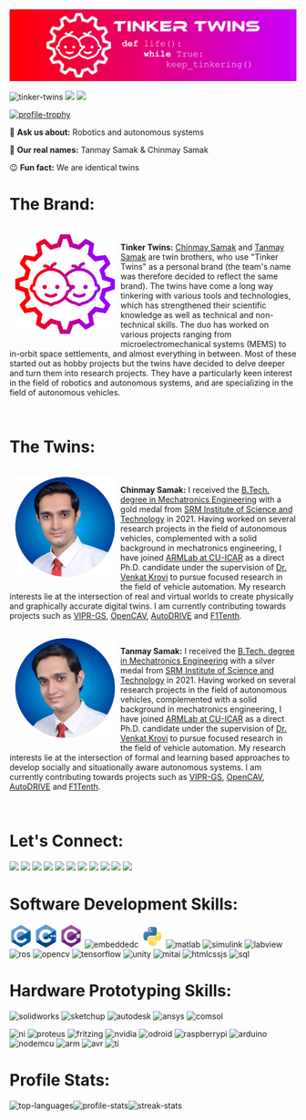 <img src="https://github.com/Tinker-Twins/Tinker-Twins/blob/main/Tinker_Twins_Banner.png" />

<p align="left"> 
  <img src="https://komarev.com/ghpvc/?username=tinker-twins&label=Views&color=brightgreen&style=plastic" alt="tinker-twins" />
  <img src="https://img.shields.io/github/stars/tinker-twins?label=Stars&color=blue&style=plastic" />
  <img src="https://img.shields.io/github/followers/tinker-twins?label=Followers&color=blueviolet&style=plastic" />
</p>

<p align="left"> <a href="https://github.com/ryo-ma/github-profile-trophy"><img src="https://github-profile-trophy.vercel.app/?username=tinker-twins&no-frame=true&column=7" alt="profile-trophy" /></a> </p>

:slightly_smiling_face: **Ask us about:** Robotics and autonomous systems

:thinking: **Our real names:** Tanmay Samak & Chinmay Samak

:wink: **Fun fact:** We are identical twins

<h1 align="left">The Brand:</h1>

<br />
<img align="left" style="padding-left: 10px; padding-right: 10px; padding-bottom: 10px" height="175px" src="Tinker_Twins_Profile.png">

**Tinker Twins:** [Chinmay Samak](https://www.linkedin.com/in/samakchinmay) and [Tanmay Samak](https://in.linkedin.com/in/samaktanmay) are twin brothers, who use "Tinker Twins" as a personal brand (the team's name was therefore decided to reflect the same brand). The twins have come a long way tinkering with various tools and technologies, which has strengthened their scientific knowledge as well as technical and non-technical skills. The duo has worked on various projects ranging from microelectromechanical systems (MEMS) to in-orbit space settlements, and almost everything in between. Most of these started out as hobby projects but the twins have decided to delve deeper and turn them into research projects. They have a particularly keen interest in the field of robotics and autonomous systems, and are specializing in the field of autonomous vehicles.
<img/>

<br />
<h1 align="left">The Twins:</h1>

<br />
<img align="left" style="padding-left: 10px; padding-right: 10px; padding-bottom: 10px" height="175px" src="Chinmay_Samak_Profile.png">

**Chinmay Samak:** I received the [B.Tech. degree in Mechatronics Engineering](https://www.srmist.edu.in/program/b-tech-mechatronics-engineering/) with a gold medal from [SRM Institute of Science and Technology](https://www.srmist.edu.in/) in 2021. Having worked on several research projects in the field of autonomous vehicles, complemented with a solid background in mechatronics engineering, I have joined [ARMLab at CU-ICAR](http://cecas.clemson.edu/armlab-cuicar) as a direct Ph.D. candidate under the supervision of [Dr. Venkat Krovi](https://www.linkedin.com/in/venkatnkrovi) to pursue focused research in the field of vehicle automation. My research interests lie at the intersection of real and virtual worlds to create physically and graphically accurate digital twins. I am currently contributing towards projects such as [VIPR-GS](https://cecas.clemson.edu/VIPR-GS/), [OpenCAV](https://sites.google.com/view/opencav/), [AutoDRIVE](https://autodrive-ecosystem.github.io/) and [F1Tenth](https://f1tenth.org/).
<img/>

<br />
<img align="left" style="padding-left: 10px; padding-right: 10px; padding-bottom: 10px" height="175px" src="Tanmay_Samak_Profile.png">

**Tanmay Samak:** I received the [B.Tech. degree in Mechatronics Engineering](https://www.srmist.edu.in/program/b-tech-mechatronics-engineering/) with a silver medal from [SRM Institute of Science and Technology](https://www.srmist.edu.in/) in 2021. Having worked on several research projects in the field of autonomous vehicles, complemented with a solid background in mechatronics engineering, I have joined [ARMLab at CU-ICAR](http://cecas.clemson.edu/armlab-cuicar) as a direct Ph.D. candidate under the supervision of [Dr. Venkat Krovi](https://www.linkedin.com/in/venkatnkrovi) to pursue focused research in the field of vehicle automation. My research interests lie at the intersection of formal and learning based approaches to develop socially and situationally aware autonomous systems. I am currently contributing towards projects such as [VIPR-GS](https://cecas.clemson.edu/VIPR-GS/), [OpenCAV](https://sites.google.com/view/opencav/), [AutoDRIVE](https://autodrive-ecosystem.github.io/) and [F1Tenth](https://f1tenth.org/).
<img/>

<br />
<h1 align="left">Let's Connect:</h1>

<p align="left">
  <a href="https://github.com/Tinker-Twins/"><img src="https://img.shields.io/badge/GitHub-Tinker%20Twins-lightgrey?style=social&logo=github" /></a>
  <a href="https://www.youtube.com/TinkerTwins"><img src="https://img.shields.io/badge/YouTube-Tinker%20Twins-red?style=social&logo=youtube" /></a>
  <a href="https://play.google.com/store/apps/dev?id=8006260557439159252"><img src="https://img.shields.io/badge/Google%20Play-Tinker%20Twins-green?style=social&logo=googleplay" /></a>
  <a href="https://www.linkedin.com/in/samaktanmay"><img src="https://img.shields.io/badge/LinkedIn-Tanmay%20Samak-blue?style=social&logo=linkedin" /></a>
  <a href="https://www.linkedin.com/in/samakchinmay"><img src="https://img.shields.io/badge/LinkedIn-Chinmay%20Samak-blue?style=social&logo=linkedin" /></a>
  <a href="mailto:samaktanmay@gmail.com"><img src="https://img.shields.io/badge/Gmail-Tanmay%20Samak-red?style=social&logo=gmail" /></a>
  <a href="mailto:samakchinmayvilas@gmail.com"><img src="https://img.shields.io/badge/Gmail-Chinmay%20Samak-red?style=social&logo=gmail" /></a>
  <a href="https://scholar.google.com/citations?user=Y0iPBAoAAAAJ&hl"><img src="https://img.shields.io/badge/Google%20Scholar-Tanmay%20Samak-blue?style=social&logo=googlescholar" /></a>
  <a href="https://scholar.google.com/citations?user=4-TG0r4AAAAJ&hl"><img src="https://img.shields.io/badge/Google%20Scholar-Chinmay%20Samak-blue?style=social&logo=googlescholar" /></a>
  <a href="https://www.researchgate.net/profile/Tanmay-Samak"><img src="https://img.shields.io/badge/ResearchGate-Tanmay%20Samak-green?style=social&logo=researchgate" /></a>
  <a href="https://www.researchgate.net/profile/Chinmay-Samak"><img src="https://img.shields.io/badge/ResearchGate-Chinmay%20Samak-green?style=social&logo=researchgate" /></a>
</p>

<h1 align="left">Software Development Skills:</h1>

<p align="left"> 
  <img src="https://raw.githubusercontent.com/devicons/devicon/master/icons/c/c-original.svg" alt="c" height="40"/>
  <img src="https://raw.githubusercontent.com/devicons/devicon/master/icons/cplusplus/cplusplus-original.svg" alt="cplusplus" height="40"/>
  <img src="https://raw.githubusercontent.com/devicons/devicon/master/icons/csharp/csharp-original.svg" alt="csharp" height="40"/>
  <img src="https://www.chetu.com/img/on-demand-developers/embedded-c/logo/embeded-c.png" alt="embeddedc" height="40"/>
  <img src="https://raw.githubusercontent.com/devicons/devicon/master/icons/python/python-original.svg" alt="python" height="40"/>
  <img src="https://upload.wikimedia.org/wikipedia/commons/2/21/Matlab_Logo.png" alt="matlab" height="40"/>
  <img src="https://upload.wikimedia.org/wikipedia/commons/3/36/Simulink_Logo_%28non-wordmark%29.png" alt="simulink" height="40"/>
  <img src="https://cdn.worldvectorlogo.com/logos/national-instruments-labview.svg" alt="labview" height="40"/>
  <img src="https://upload.wikimedia.org/wikipedia/commons/1/15/Robot_Operating_System_logo.svg" alt="ros" height="40"/>
  <img src="https://www.vectorlogo.zone/logos/opencv/opencv-icon.svg" alt="opencv" height="40"/>
  <img src="https://www.vectorlogo.zone/logos/tensorflow/tensorflow-icon.svg" alt="tensorflow" height="40"/>
  <img src="https://www.vectorlogo.zone/logos/unity3d/unity3d-icon.svg" alt="unity" height="40"/>
  <img src="https://upload.wikimedia.org/wikipedia/commons/0/0d/MIT_App_Inventor_logo.png" alt="mitai" height="40"/>
  <img src="https://www.freepnglogos.com/uploads/html5-logo-png/html5-logo-devextreme-multi-purpose-controls-html-javascript-3.png" alt="htmlcssjs" height="40"/>
  <img src="https://www.logolynx.com/images/logolynx/73/73dcca5b2435a4fc91983ab4170cd695.png" alt="sql" height="40"/>
</p>

<h1 align="left">Hardware Prototyping Skills:</h1>

<p align="left">
  <img src="https://upload.wikimedia.org/wikipedia/en/d/d2/SolidWorks_Logo.svg" alt="solidworks" height="35"/>
  <img src="https://upload.wikimedia.org/wikipedia/commons/6/64/SketchUp_logo.svg" alt="sketchup" height="35"/>
  <img src="https://upload.wikimedia.org/wikipedia/commons/b/b5/Autodesk_Logo.svg" alt="autodesk" height="30"/>
  <img src="https://upload.wikimedia.org/wikipedia/commons/1/14/Ansys_logo_%282019%29.svg" alt="ansys" height="30"/>
  <img src="https://upload.wikimedia.org/wikipedia/commons/2/28/Comsol_logo.svg" alt="comsol" height="20"/>
</p>
<p align="left">
  <img src="https://static.wixstatic.com/media/3b5532_5eea03b3ef6746c6bba8376a162055e9~mv2.png/v1/fit/w_344%2Ch_226%2Cal_c/file.png" alt="ni" height="40"/>
  <img src="https://www.labcenter.com/images/logo.png" alt="proteus" height="40"/>
  <img src="https://upload.wikimedia.org/wikipedia/commons/c/c1/Fritzing_Software_Logo_Batch.png" alt="fritzing" height="40"/>
  <img src="https://logos-world.net/wp-content/uploads/2020/11/Nvidia-Emblem.png" alt="nvidia" height="40"/>
  <img src="https://www.abelectronics.co.uk/docs/kb/odroid/odroid.svg" alt="odroid" height="40"/>
  <img src="https://www.raspberrypi.org/app/uploads/2018/03/RPi-Logo-Reg-SCREEN.png" alt="raspberrypi" height="40"/>
  <img src="https://brandslogos.com/wp-content/uploads/images/large/arduino-logo-1.png" alt="arduino" height="40"/>
  <img src="https://techzeero.com/wp-content/uploads/2019/07/nodemcu-logo.png" alt="nodemcu" height="40"/>
  <img src="https://upload.wikimedia.org/wikipedia/commons/7/77/Arm_logo_2017.svg" alt="arm" height="30"/>
  <img src="https://upload.wikimedia.org/wikipedia/commons/9/96/Avr_logo.svg" alt="avr" height="40"/>
  <img src="https://pbs.twimg.com/profile_images/1379502878419779592/odCJ2GCH_400x400.jpg" alt="ti" height="40"/>
</p>

<h1 align="left">Profile Stats:</h1>

<p><img align="left" src="https://github-readme-stats.vercel.app/api/top-langs?username=tinker-twins&langs_count=10&show_icons=true&locale=en&layout=compact" alt="top-languages" height="250" /></p>

<p><img align="left" src="https://github-readme-stats.vercel.app/api?username=tinker-twins&show_icons=true&locale=en" alt="profile-stats" height="125" /></p>

<p><img align="left" src="https://github-readme-streak-stats.herokuapp.com/?user=tinker-twins" alt="streak-stats" height="125" /></p>
